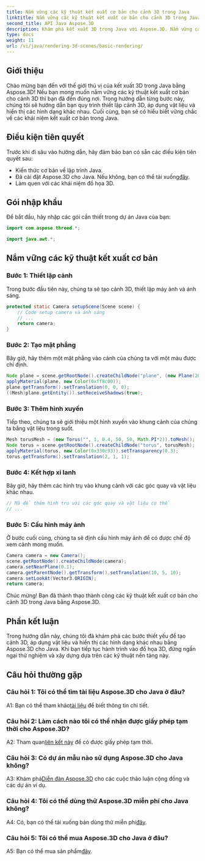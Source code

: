 ```yaml
---
title: Nắm vững các kỹ thuật kết xuất cơ bản cho cảnh 3D trong Java
linktitle: Nắm vững các kỹ thuật kết xuất cơ bản cho cảnh 3D trong Java
second_title: API Java Aspose.3D
description: Khám phá kết xuất 3D trong Java với Aspose.3D. Nắm vững các kỹ thuật cơ bản, thiết lập cảnh và hiển thị hình dạng một cách liền mạch. Nâng cao kỹ năng lập trình Java của bạn trong đồ họa 3D.
type: docs
weight: 11
url: /vi/java/rendering-3d-scenes/basic-rendering/
---
```

## Giới thiệu

Chào mừng bạn đến với thế giới thú vị của kết xuất 3D trong Java bằng Aspose.3D! Nếu bạn mong muốn nắm vững các kỹ thuật kết xuất cơ bản cho cảnh 3D thì bạn đã đến đúng nơi. Trong hướng dẫn từng bước này, chúng tôi sẽ hướng dẫn bạn quy trình thiết lập cảnh 3D, áp dụng vật liệu và hiển thị các hình dạng khác nhau. Cuối cùng, bạn sẽ có hiểu biết vững chắc về các khái niệm kết xuất cơ bản trong Java.

## Điều kiện tiên quyết

Trước khi đi sâu vào hướng dẫn, hãy đảm bảo bạn có sẵn các điều kiện tiên quyết sau:

- Kiến thức cơ bản về lập trình Java.
-  Đã cài đặt Aspose.3D cho Java. Nếu không, bạn có thể tải xuống[đây](https://releases.aspose.com/3d/java/).
- Làm quen với các khái niệm đồ họa 3D.

## Gói nhập khẩu

Để bắt đầu, hãy nhập các gói cần thiết trong dự án Java của bạn:

```java
import com.aspose.threed.*;

import java.awt.*;
```

## Nắm vững các kỹ thuật kết xuất cơ bản

### Bước 1: Thiết lập cảnh

Trong bước đầu tiên này, chúng ta sẽ tạo cảnh 3D, thiết lập máy ảnh và ánh sáng.

```java
protected static Camera setupScene(Scene scene) {
    // Code setup camera và ánh sáng
    // ...
    return camera;
}
```

### Bước 2: Tạo mặt phẳng

Bây giờ, hãy thêm một mặt phẳng vào cảnh của chúng ta với một màu được chỉ định.

```java
Node plane = scene.getRootNode().createChildNode("plane", (new Plane(20, 20)).toMesh());
applyMaterial(plane, new Color(0xff8c00));
plane.getTransform().setTranslation(0, 0, 0);
((Mesh)plane.getEntity()).setReceiveShadows(true);
```

### Bước 3: Thêm hình xuyến

Tiếp theo, chúng ta sẽ giới thiệu một hình xuyến vào khung cảnh của chúng ta bằng vật liệu trong suốt.

```java
Mesh torusMesh = (new Torus("", 1, 0.4, 50, 50, Math.PI*2)).toMesh();
Node torus = scene.getRootNode().createChildNode("torus", torusMesh);
applyMaterial(torus, new Color(0x330c93)).setTransparency(0.3);
torus.getTransform().setTranslation(2, 1, 1);
```

### Bước 4: Kết hợp xi lanh

Bây giờ, hãy thêm các hình trụ vào khung cảnh với các góc quay và vật liệu khác nhau.

```java
// Mã để thêm hình trụ với các góc quay và vật liệu cụ thể
// ...
```

### Bước 5: Cấu hình máy ảnh

Ở bước cuối cùng, chúng ta sẽ định cấu hình máy ảnh để có được chế độ xem cảnh mong muốn.

```java
Camera camera = new Camera();
scene.getRootNode().createChildNode(camera);
camera.setNearPlane(0.1);
camera.getParentNode().getTransform().setTranslation(10, 5, 10);
camera.setLookAt(Vector3.ORIGIN);
return camera;
```

Chúc mừng! Bạn đã thành thạo thành công các kỹ thuật kết xuất cơ bản cho cảnh 3D trong Java bằng Aspose.3D.

## Phần kết luận

Trong hướng dẫn này, chúng tôi đã khám phá các bước thiết yếu để tạo cảnh 3D, áp dụng vật liệu và hiển thị các hình dạng khác nhau bằng Aspose.3D cho Java. Khi bạn tiếp tục hành trình vào đồ họa 3D, đừng ngần ngại thử nghiệm và xây dựng dựa trên các kỹ thuật nền tảng này.

## Câu hỏi thường gặp

### Câu hỏi 1: Tôi có thể tìm tài liệu Aspose.3D cho Java ở đâu?

 A1: Bạn có thể tham khảo[tài liệu](https://reference.aspose.com/3d/java/) để biết thông tin chi tiết.

### Câu hỏi 2: Làm cách nào tôi có thể nhận được giấy phép tạm thời cho Aspose.3D?

 A2: Tham quan[liên kết này](https://purchase.aspose.com/temporary-license/) để có được giấy phép tạm thời.

### Câu hỏi 3: Có dự án mẫu nào sử dụng Aspose.3D cho Java không?

 A3: Khám phá[Diễn đàn Aspose.3D](https://forum.aspose.com/c/3d/18) cho các cuộc thảo luận cộng đồng và các dự án ví dụ.

### Câu hỏi 4: Tôi có thể dùng thử Aspose.3D miễn phí cho Java không?

 A4: Có, bạn có thể tải xuống bản dùng thử miễn phí[đây](https://releases.aspose.com/).

### Câu hỏi 5: Tôi có thể mua Aspose.3D cho Java ở đâu?

 A5: Bạn có thể mua sản phẩm[đây](https://purchase.aspose.com/buy).